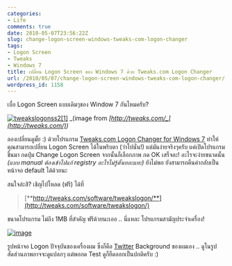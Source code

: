 ```yaml
---
categories:
- Life
comments: true
date: 2010-05-07T23:56:22Z
slug: change-logon-screen-windows-tweaks-com-logon-changer
tags:
- Logon Screen
- Tweaks
- Windows 7
title: เปลี่ยน Logon Screen ของ Windows 7 ด้วย Tweaks.com Logon Changer
url: /2010/05/07/change-logon-screen-windows-tweaks-com-logon-changer/
wordpress_id: 1158
---
```


เบื่อ Logon Screen แบบเดิมๆของ Window 7 กันไหมครับ?



[![tweakslogonss2[1]](https://armno.in.th/wp-content/uploads/2010/05/tweakslogonss21_thumb.jpg)](https://armno.in.th/wp-content/uploads/2010/05/tweakslogonss21.jpg)
_(image from _[_http://tweaks.com/_](http://tweaks.com/)_)_



ลองเปลี่ยนดูมั้ย :) ด้วยโปรแกรม [Tweaks.com Logon Changer for Windows 7](http://tweaks.com/software/tweakslogon/) ทำให้คุณสามารถเปลี่ยน Logon Screen ได้ในพริบตา (ว่าไปนั่น!) แต่มันง่ายจริงๆครับ แค่เปิดโปรแกรมขึ้นมา กดปุ่ม Change Logon Screen จากนั้นก็เลือกภาพ กด OK เสร็จละ! อะไรจะง่ายขนาดนั้น _(แบบ manual ต้องเข้าไปแก้ registry อะไรไม่รู้ตั้งเยอะแยะ)_ ยังไม่พอ ยังสามารถคืนค่ากลับเป็นหน้าจอ default ได้ด้วยนะ



สนใจล่ะสิ? เชิญไปโหลด (ฟรี) ได้ที่



>
>
> [**http://tweaks.com/software/tweakslogon/**](http://tweaks.com/software/tweakslogon/)



ขนาดโปรแกรม ไม่ถึง 1MB ที่สำคัญ ฟรีด้วยนะเออ .. นี่แหละ โปรแกรมสามัญประจำเครื่อง!



[![image](https://armno.in.th/wp-content/uploads/2010/05/image_thumb.png)](https://armno.in.th/wp-content/uploads/2010/05/image.png)



รูปหน้าจอ Logon ปัจจุบันของเครื่องผม ซึ่งก็คือ [Twitter](http://twitter.com/armno) Background ของผมเอง .. ดูในรูปสัดส่วนภาพอาจจะดูแปลกๆ แต่พอกด Test ดูก็ยืดออกเป็นปกติครับ :)
